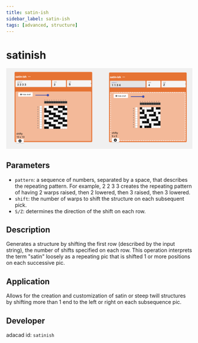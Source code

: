 ```yaml
---
title: satin-ish
sidebar_label: satin-ish
tags: [advanced, structure]
---
```

# satinish
![file](./img/satinish.png)
## Parameters
- `pattern`: a sequence of numbers, separated by a space, that describes the repeating pattern. For example, 2 2 3 3 creates the repeating pattern of having 2 warps raised, then 2 lowered, then 3 raised, then 3 lowered. 
- `shift`: the number of warps to shift the structure on each subsequent pick. 
- `S/Z`: determines the direction of the shift on each row. 

## Description
Generates a structure by shifting the first row (described by the input string), the number of shifts specified on each row. This operation interprets the  term "satin" loosely as a repeating pic that is shifted 1 or more positions on each successive pic. 

## Application
Allows for the creation and customization of satin or steep twill structures by shifting more than 1 end to the left or right on each subsequence pic. 

## Developer
adacad id: `satinish`
